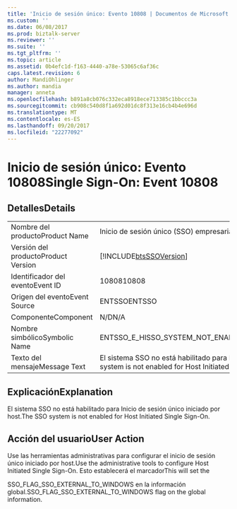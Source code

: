 ```yaml
---
title: 'Inicio de sesión único: Evento 10808 | Documentos de Microsoft'
ms.custom: ''
ms.date: 06/08/2017
ms.prod: biztalk-server
ms.reviewer: ''
ms.suite: ''
ms.tgt_pltfrm: ''
ms.topic: article
ms.assetid: 0b4efc1d-f163-4440-a78e-53065c6af36c
caps.latest.revision: 6
author: MandiOhlinger
ms.author: mandia
manager: anneta
ms.openlocfilehash: b891a8cb076c332eca8918ece713385c1bbccc3a
ms.sourcegitcommit: cb908c540d8f1a692d01dc8f313e16cb4b4e696d
ms.translationtype: MT
ms.contentlocale: es-ES
ms.lasthandoff: 09/20/2017
ms.locfileid: "22277092"
---
```

# <a name="single-sign-on-event-10808"></a><span data-ttu-id="318a9-102">Inicio de sesión único: Evento 10808</span><span class="sxs-lookup"><span data-stu-id="318a9-102">Single Sign-On: Event 10808</span></span>
## <a name="details"></a><span data-ttu-id="318a9-103">Detalles</span><span class="sxs-lookup"><span data-stu-id="318a9-103">Details</span></span>  
  
|||  
|-|-|  
|<span data-ttu-id="318a9-104">Nombre del producto</span><span class="sxs-lookup"><span data-stu-id="318a9-104">Product Name</span></span>|<span data-ttu-id="318a9-105">Inicio de sesión único (SSO) empresarial</span><span class="sxs-lookup"><span data-stu-id="318a9-105">Enterprise Single Sign-On</span></span>|  
|<span data-ttu-id="318a9-106">Versión del producto</span><span class="sxs-lookup"><span data-stu-id="318a9-106">Product Version</span></span>|[!INCLUDE[btsSSOVersion](../includes/btsssoversion-md.md)]|  
|<span data-ttu-id="318a9-107">Identificador del evento</span><span class="sxs-lookup"><span data-stu-id="318a9-107">Event ID</span></span>|<span data-ttu-id="318a9-108">10808</span><span class="sxs-lookup"><span data-stu-id="318a9-108">10808</span></span>|  
|<span data-ttu-id="318a9-109">Origen del evento</span><span class="sxs-lookup"><span data-stu-id="318a9-109">Event Source</span></span>|<span data-ttu-id="318a9-110">ENTSSO</span><span class="sxs-lookup"><span data-stu-id="318a9-110">ENTSSO</span></span>|  
|<span data-ttu-id="318a9-111">Componente</span><span class="sxs-lookup"><span data-stu-id="318a9-111">Component</span></span>|<span data-ttu-id="318a9-112">N/D</span><span class="sxs-lookup"><span data-stu-id="318a9-112">N/A</span></span>|  
|<span data-ttu-id="318a9-113">Nombre simbólico</span><span class="sxs-lookup"><span data-stu-id="318a9-113">Symbolic Name</span></span>|<span data-ttu-id="318a9-114">ENTSSO_E_HISSO_SYSTEM_NOT_ENABLED</span><span class="sxs-lookup"><span data-stu-id="318a9-114">ENTSSO_E_HISSO_SYSTEM_NOT_ENABLED</span></span>|  
|<span data-ttu-id="318a9-115">Texto del mensaje</span><span class="sxs-lookup"><span data-stu-id="318a9-115">Message Text</span></span>|<span data-ttu-id="318a9-116">El sistema SSO no está habilitado para Inicio de sesión único iniciado por host.</span><span class="sxs-lookup"><span data-stu-id="318a9-116">The SSO system is not enabled for Host Initiated Single Sign-On.</span></span>|  
  
## <a name="explanation"></a><span data-ttu-id="318a9-117">Explicación</span><span class="sxs-lookup"><span data-stu-id="318a9-117">Explanation</span></span>  
 <span data-ttu-id="318a9-118">El sistema SSO no está habilitado para Inicio de sesión único iniciado por host.</span><span class="sxs-lookup"><span data-stu-id="318a9-118">The SSO system is not enabled for Host Initiated Single Sign-On.</span></span>  
  
## <a name="user-action"></a><span data-ttu-id="318a9-119">Acción del usuario</span><span class="sxs-lookup"><span data-stu-id="318a9-119">User Action</span></span>  
 <span data-ttu-id="318a9-120">Use las herramientas administrativas para configurar el inicio de sesión único iniciado por host.</span><span class="sxs-lookup"><span data-stu-id="318a9-120">Use the administrative tools to configure Host Initiated Single Sign-On.</span></span> <span data-ttu-id="318a9-121">Esto establecerá el marcador</span><span class="sxs-lookup"><span data-stu-id="318a9-121">This will set the</span></span>  
  
 <span data-ttu-id="318a9-122">SSO_FLAG_SSO_EXTERNAL_TO_WINDOWS en la información global.</span><span class="sxs-lookup"><span data-stu-id="318a9-122">SSO_FLAG_SSO_EXTERNAL_TO_WINDOWS flag on the global information.</span></span>